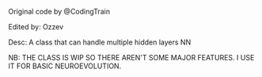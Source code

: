 Original code by @CodingTrain

Edited by: Ozzev

Desc: A class that can handle multiple hidden layers NN

NB: THE CLASS IS WIP SO THERE AREN'T SOME MAJOR FEATURES. I USE IT FOR BASIC NEUROEVOLUTION.
